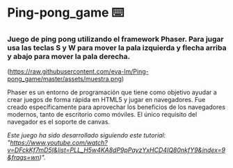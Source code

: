 # Ping-pong_game  ⌨️


### Juego de ping pong utilizando el framework **Phaser**. Para jugar usa las teclas S y W para mover la pala izquierda y flecha arriba y abajo para mover la pala derecha.

(https://raw.githubusercontent.com/eva-lm/Ping-pong_game/master/assets/muestra.png)


Phaser es un entorno de programación que tiene como objetivo ayudar a crear juegos de forma rápida en HTML5 y jugar en navegadores. Fue creado específicamente para aprovechar los beneficios de los navegadores modernos, tanto de escritorio como móviles. El único requisito del navegador es el soporte de canvas.


*Este juego ha sido desarrollado siguiendo este tutorial: "https://www.youtube.com/watch?v=DFckKf7mD5I&list=PLL_H5w4KA8dP9pPayzYxHCD4IQ80nkfY9&index=9&frags=wn)".*
